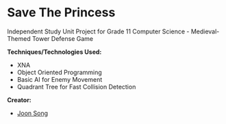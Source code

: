 # Save The Princess
Independent Study Unit Project for Grade 11 Computer Science - Medieval-Themed Tower Defense Game

**Techniques/Technologies Used:**
- XNA
- Object Oriented Programming 
- Basic AI for Enemy Movement
- Quadrant Tree for Fast Collision Detection

**Creator:**
- [Joon Song](https://github.com/Joon7891)
